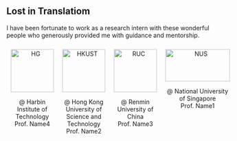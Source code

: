 ## Lost in Translatiom


<p>I have been fortunate to work as a research intern with these wonderful people who generously provided me with guidance and mentorship.</p>

<div style="display: flex; justify-content: space-around; align-items: flex-start; text-align: center;">
      <div style="margin: 10px;">
    <img src="D:\GitRepo\LutaoYan.github.io\images\hg.png" alt="HG" width="100" height="100">
    <p>@ Harbin Institute of Technology<br>Prof. Name4</p>
  </div>
  <div style="margin: 10px;">
    <img src="D:\GitRepo\LutaoYan.github.io\images\hkust.svg" alt="HKUST" width="100" height="100">
    <p>@ Hong Kong University of Science and Technology<br>Prof. Name2</p>
  </div>
  <div style="margin: 10px;">
    <img src="D:\GitRepo\LutaoYan.github.io\images\ruc.svg" alt="RUC" width="100" height="100">
    <p>@ Renmin University of China<br>Prof. Name3</p>
  </div>
      <div style="margin: 10px;">
    <img src="D:\GitRepo\LutaoYan.github.io\images\nus.png" alt="NUS" width="150" height="75">
    <p>@ National University of Singapore<br>Prof. Name1</p>
  </div>
</div>

